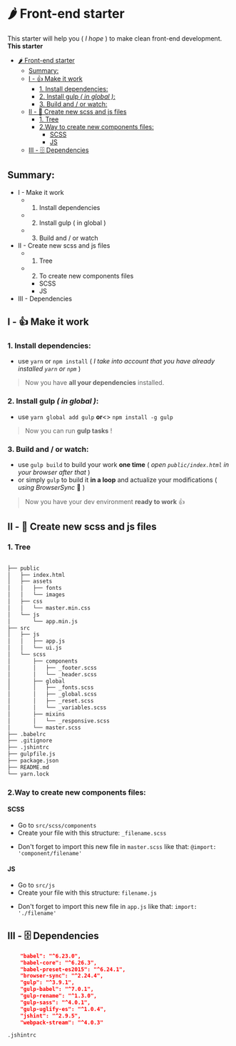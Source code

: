 # 🌶 Front-end starter

This starter will help you ( *I hope* ) to make clean front-end development.
**This starter**

<!-- TOC -->

- [🌶 Front-end starter](#🌶-front-end-starter)
    - [Summary:](#summary)
    - [I - 👍 Make it work](#i---👍-make-it-work)
        - [1. Install dependencies:](#1-install-dependencies)
        - [2. Install gulp *( in global )*:](#2-install-gulp--in-global-)
        - [3. Build and / or watch:](#3-build-and--or-watch)
    - [II - 📜 Create new scss and js files](#ii---📜-create-new-scss-and-js-files)
        - [1. Tree](#1-tree)
        - [2.Way to create new components files:](#2way-to-create-new-components-files)
            - [SCSS](#scss)
            - [JS](#js)
    - [III - 🗄 Dependencies](#iii---🗄-dependencies)

<!-- /TOC -->
## Summary:
* I - Make it work
    * 1. Install dependencies
    * 2. Install gulp ( in global )
    * 3. Build and / or watch
* II - Create new scss and js files
    * 1. Tree
    * 2. To create new components files
        * SCSS
        * JS
* III - Dependencies
## I - 👍 Make it work 
### 1. Install dependencies:
* use `yarn` or `npm install`
 ( *I take into account that you have already installed `yarn` or `npm`* )
 > Now you have **all your dependencies** installed.

### 2. Install gulp *( in global )*:
* use `yarn global add gulp` **or**<> `npm install -g gulp`
> Now you can run **gulp tasks** !

### 3. Build and / or watch:
* use `gulp build` to build your work **one time** ( *open `public/index.html` in your browser after that* )
* or simply `gulp` to build it **in a loop** and actualize your modifications ( *using BrowserSync* 🔄 )

> Now you have your dev environment **ready to work** 👍

## II - 📜 Create new scss and js files 

### 1. Tree

```bash

├── public
│   ├── index.html
│   ├── assets
│   │   ├── fonts
│   │   └── images
│   ├── css
│   │   └── master.min.css
│   └── js
│       └── app.min.js
├── src
│   ├── js
│   │   ├── app.js
│   │   └── ui.js
│   └── scss
│       ├── components
│       │   ├── _footer.scss
│       │   └── _header.scss
│       ├── global
│       │   ├── _fonts.scss
│       │   ├── _global.scss
│       │   ├── _reset.scss
│       │   └── _variables.scss
│       ├── mixins
│       │   └── _responsive.scss
│       └── master.scss
├── .babelrc
├── .gitignore
├── .jshintrc
├── gulpfile.js
├── package.json
├── README.md
└── yarn.lock
```

### 2.Way to create new components files: 

#### SCSS

* Go to `src/scss/components`
* Create your file with this structure: `_filename.scss` 
+ Don't forget to import this new file in `master.scss` like that: `@import: 'component/filename'`

#### JS 

* Go to `src/js`
* Create your file with this structure: `filename.js` 
+ Don't forget to import this new file in `app.js` like that: `import: './filename'`

## III - 🗄 Dependencies 

```json
    "babel": "^6.23.0",
    "babel-core": "^6.26.3",
    "babel-preset-es2015": "^6.24.1",
    "browser-sync": "^2.24.4",
    "gulp": "^3.9.1",
    "gulp-babel": "^7.0.1",
    "gulp-rename": "^1.3.0",
    "gulp-sass": "^4.0.1",
    "gulp-uglify-es": "^1.0.4",
    "jshint": "^2.9.5",
    "webpack-stream": "^4.0.3"
```
```bash
.jshintrc
```
